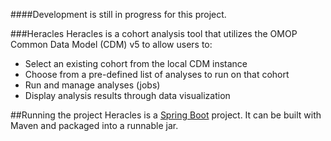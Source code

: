 ####Development is still in progress for this project.

###Heracles
Heracles is a cohort analysis tool that utilizes the OMOP Common Data Model (CDM) v5 to allow users to:

* Select an existing cohort from the local CDM instance
* Choose from a pre-defined list of analyses to run on that cohort
* Run and manage analyses (jobs)
* Display analysis results through data visualization

##Running the project
Heracles is a [Spring Boot](http://projects.spring.io/spring-boot/) project. It can be built with Maven and packaged into a runnable jar.
